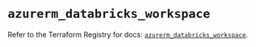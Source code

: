 # `azurerm_databricks_workspace`

Refer to the Terraform Registry for docs: [`azurerm_databricks_workspace`](https://registry.terraform.io/providers/hashicorp/azurerm/4.11.0/docs/resources/databricks_workspace).
